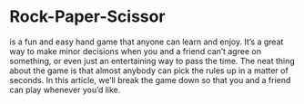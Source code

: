 # Rock-Paper-Scissor
is a fun and easy hand game that anyone can learn and enjoy. It’s a great way to make minor decisions when you and a friend can’t agree on something, or even just an entertaining way to pass the time. The neat thing about the game is that almost anybody can pick the rules up in a matter of seconds. In this article, we’ll break the game down so that you and a friend can play whenever you’d like.
